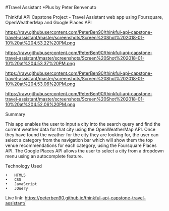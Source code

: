 #Travel Assistant +Plus by Peter Benvenuto

Thinkful API Capstone Project - Travel Assistant web app using Foursquare, OpenWeatherMap and Google Places API

https://raw.githubusercontent.com/PeterBen90/thinkful-api-capstone-travel-assistant/master/screenshots/Screen%20Shot%202018-01-10%20at%204.53.22%20PM.png

https://raw.githubusercontent.com/PeterBen90/thinkful-api-capstone-travel-assistant/master/screenshots/Screen%20Shot%202018-01-10%20at%204.53.37%20PM.png

https://raw.githubusercontent.com/PeterBen90/thinkful-api-capstone-travel-assistant/master/screenshots/Screen%20Shot%202018-01-10%20at%204.53.06%20PM.png

https://raw.githubusercontent.com/PeterBen90/thinkful-api-capstone-travel-assistant/master/screenshots/Screen%20Shot%202018-01-10%20at%204.52.06%20PM.png

Summary 

This app enables the user to input a city into the search query and find the current weather data for that city using the OpenWeatherMap API. Once they have found the weather for the city
they are looking for, the user can select a category from the navigation bar which will show them the top venue recommendations for each category, using the Foursquare Places API. The
Google Places API allows the user to select a city from a dropdown menu using an autocomplete feature.

Technology Used

	•	HTML5
	•	CSS
	•	JavaScript
	•	JQuery 

Live link: https://peterben90.github.io/thinkful-api-capstone-travel-assistant/


